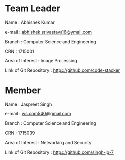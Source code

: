 # Team Leader
Name : Abhishek Kumar

e-mail : abhishek.srivastava16@ymail.com

Branch : Computer Science and Engineering

CRN : 1715001

Area of Interest : Image Processing

Link of Git Repository : https://github.com/code-stacker


# Member
Name : Jaspreet Singh

e-mail : ws.com540@gmail.com

Branch : Computer Science and Engineering

CRN : 1715039

Area of Interest : Networking and Security

Link of Git Repository : https://github.com/singh-jp-7

